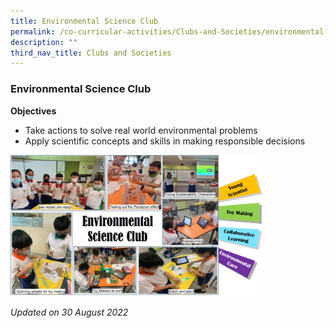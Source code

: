 ```yaml
---
title: Environmental Science Club
permalink: /co-curricular-activities/Clubs-and-Societies/environmental-science-club/
description: ""
third_nav_title: Clubs and Societies
---
```

### Environmental Science Club

**Objectives**

*   Take actions to solve real world environmental problems
*   Apply scientific concepts and skills in making responsible decisions

<img src="/images/environmentalclub.png" 
     style="width:80%">
		 
*Updated on 30 August 2022*